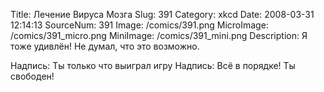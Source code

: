 Title: Лечение Вируса Мозга 
Slug: 391 
Category: xkcd 
Date: 2008-03-31 12:14:13 
SourceNum: 391 
Image: /comics/391.png 
MicroImage: /comics/391_micro.png 
MiniImage: /comics/391_mini.png 
Description: Я тоже удивлён!  Не думал, что это возможно. 

Надпись: Ты только что выиграл игру
Надпись: Всё в порядке! Ты свободен!